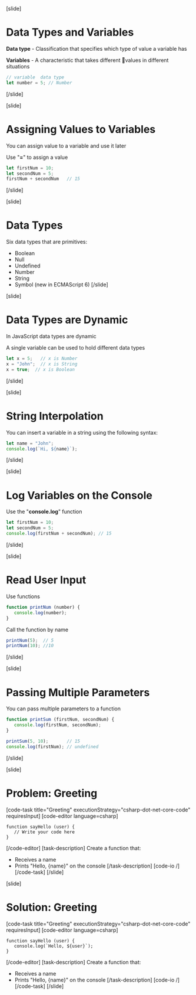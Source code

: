 [slide]
# Data Types and Variables
**Data type** - Classification that specifies which type of value a variable has

**Variables** - A characteristic that takes different values in different situations
```js
// variable  data type
let number = 5; // Number
```
[/slide]

[slide]
# Assigning Values to Variables
You can assign value to a variable and use it later

Use "**=**" to assign a value

```js
let firstNum = 10;
let secondNum = 5;
firstNum + secondNum   // 15
```
[/slide]

[slide]
# Data Types
Six data types that are primitives:

* Boolean         
* Null                
* Undefined    
* Number        
* String            
* Symbol (new in ECMAScript 6)
[/slide]

[slide]
# Data Types are Dynamic
In JavaScript data types are dynamic

A single variable can be used to hold different data types

```js
let x = 5;   // x is Number
x = "John";  // x is String
x = true;  // x is Boolean
```
[/slide]

[slide]
# String Interpolation
You can insert a variable in a string using the following syntax:

```js
let name = "John"; 
console.log(`Hi, ${name}`);
```
[/slide]

[slide]
# Log Variables on the Console
Use the "**console.log**" function

```js
let firstNum = 10;
let secondNum = 5;
console.log(firstNum + secondNum); // 15
```
[/slide]

[slide]
# Read User Input
Use functions

```js
function printNum (number) {
   console.log(number);
}
```

Call the function by name

```js
printNum(5);  // 5
printNum(10); //10
```

[/slide]

[slide]
# Passing Multiple Parameters
You can pass multiple parameters to a function

```js
function printSum (firstNum, secondNum) {
   console.log(firstNum, secondNum);
}

printSum(5, 10);       // 15
console.log(firstNum); // undefined
```

[/slide]

[slide]
# Problem: Greeting
[code-task title="Greeting" executionStrategy="csharp-dot-net-core-code" requiresInput]
[code-editor language=csharp]
```
function sayHello (user) {
   // Write your code here
}
```
[/code-editor]
[task-description]
Create a function that:

* Receives a name
* Prints "Hello, {name}" on the console
[/task-description]
[code-io /]
[/code-task]
[/slide]

[slide]
# Solution: Greeting
[code-task title="Greeting" executionStrategy="csharp-dot-net-core-code" requiresInput]
[code-editor language=csharp]
```
function sayHello (user) {
   console.log(`Hello, ${user}`);
}
```
[/code-editor]
[task-description]
Create a function that:

* Receives a name
* Prints "Hello, {name}" on the console
[/task-description]
[code-io /]
[/code-task]
[/slide]

